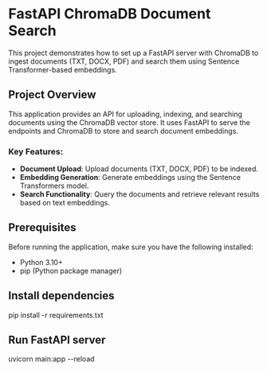 # FastAPI ChromaDB Document Search

This project demonstrates how to set up a FastAPI server with ChromaDB to ingest documents (TXT, DOCX, PDF) and search them using Sentence Transformer-based embeddings.

## Project Overview

This application provides an API for uploading, indexing, and searching documents using the ChromaDB vector store. It uses FastAPI to serve the endpoints and ChromaDB to store and search document embeddings.

### Key Features:
- **Document Upload**: Upload documents (TXT, DOCX, PDF) to be indexed.
- **Embedding Generation**: Generate embeddings using the Sentence Transformers model.
- **Search Functionality**: Query the documents and retrieve relevant results based on text embeddings.

## Prerequisites

Before running the application, make sure you have the following installed:

- Python 3.10+
- pip (Python package manager)

## Install dependencies
pip install -r requirements.txt

## Run FastAPI server
uvicorn main:app --reload
